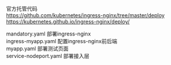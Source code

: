 官方托管代码  
https://github.com/kubernetes/ingress-nginx/tree/master/deploy  
https://kubernetes.github.io/ingress-nginx/deploy/

mandatory.yaml        部署ingress-nginx  
ingress-myapp.yaml    配置ingress-nginx前后端  
myapp.yaml            部署测试页面  
service-nodeport.yaml 部署接入层  
